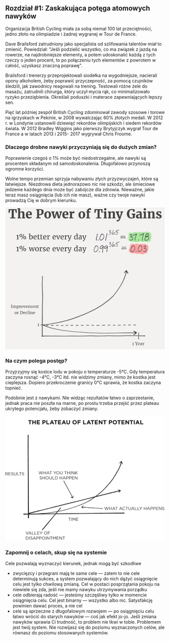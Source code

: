 ## Rozdział #1: Zaskakująca potęga atomowych nawyków

Organizacja British Cycling miała za sobą niemal 100 lat przeciętności, jedno złoto na olimpiadzie i żadnej wygranej w
Tour de France.

Dave Brailsford zatrudniony jako specjalista od szlifowania talentów miał to zmienić. Powiedział: "Jeśli podzielić
wszystko, co ma związek z jazdą na rowerze, na najdrobniejsze elementy, a potem udoskonalić każdą z tych rzeczy o jeden
procent, to po połączeniu tych elementów z powrotem w całość, uzyskasz znaczną poprawę".

Brailsford i trenerzy przeprojektowali siodełka na wygodniejsze, nacierali opony alkoholem, żeby poprawić przyczepność,
za pomocą czujników śledzili, jak zawodnicy reagowali na trening. Testowali różne żele do masażu, zatrudnili chirurga,
który uczył mycia rąk, co minimalizowało ryzyko przeziębienia. Określali poduszki i materace zapewniających lepszy sen.

Pięć lat później zespół British Cycling zdominował zawody szosowe i torowe na igrzyskach w Pekinie, w 2008 wywalczając
60% złotych medali. W 2012 r. w Londynie ustanowili dziewięć rekordów olimpijskich i siedem rekordów świata. W 2012
Bradley Wiggins jako pierwszy Brytyjczyk wygrał Tour de France a w latach 2013 i 2015- 2017 wygrywał Chris Froome.

### Dlaczego drobne nawyki przyczyniają się do dużych zmian?

Poprawienie czegoś o 1% może być niedostrzegalne, ale nawyki są procentem składanym od samodoskonalenia. Długofalowo
przynoszą ogromne korzyści.

Wolne tempo przemian sprzyja nabywaniu złych przyzwyczajeń, które są łatwiejsze. Niezdrowa dieta jednorazowo nic nie
szkodzi, ale śmieciowe jedzenie każdego dnia może być zabójcze dla zdrowia. Nieważne, jakie teraz masz osiągnięcia (lub
ich nie masz), ważne czy twoje nawyki prowadzą Cię w dobrym kierunku.

![The Power of Tiny Gains](/assets/images/atomowe-nawyki/gains.png)

### Na czym polega postęp?

Przyjrzyjmy się kostce lodu w pokoju o temperaturze -5℃. Gdy temperatura zaczyna rosnąć -4℃, -3℃ itd. nie widzimy
zmiany, mimo że kostka jest cieplejsza. Dopiero przekroczenie granicy 0℃ sprawia, że kostka zaczyna topnieć.

Podobnie jest z nawykami. Nie widząc rezultatów łatwo o zaprzestanie, jednak praca nie poszła na marne, po prostu
trzeba przejść przez plateau ukrytego potencjału, żeby zobaczyć zmiany.

![The Power of Tiny Gains](/assets/images/atomowe-nawyki/potential.png)

### Zapomnij o celach, skup się na systemie

Cele pozwalają wyznaczyć kierunek, jednak mogą być szkodliwe

- zwycięzcy i przegrani mają te same cele — zatem to nie cele determinują sukces, a system pozwalający do nich dążyć
  osiągnięcie celu jest tylko chwilową zmianą. Cel w postaci posprzątania pokoju na niewiele się zda, jeśli nie mamy
  nawyku utrzymywania porządku
- cele odbierają radość — jesteśmy szczęśliwy tylko w momencie osiągnięcia celu. Cel jest binarny — wszystko albo nic.
  Satysfakcję powinien dawać proces, a nie cel
- cele są sprzeczne z długofalowym rozwojem — po osiągnięciu celu łatwo wrócić do starych nawyków — coś jak efekt jo-jo.
  Jeśli zmiana nawyków sprawia Ci trudność, to problem nie tkwi w tobie. Problemem jest twój system. Nie rozwijasz się
  do poziomu wyznaczonych celów, ale równasz do poziomu stosowanych systemów.
